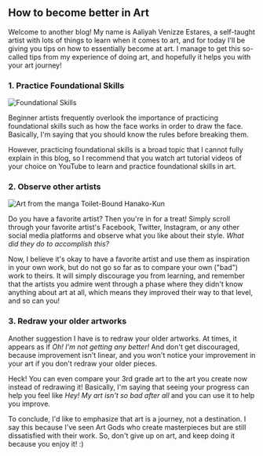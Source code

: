 ## How to become better in Art
Welcome to another blog! My name is Aaliyah Venizze Estares, a self-taught artist with lots of things to learn when it comes to art, and for today I'll be giving you tips on how to essentially become at art. I manage to get this so-called tips from my experience of doing art, and hopefully it helps you with your art journey! 

### 1. Practice Foundational Skills
![Foundational Skills](https://www.google.com/url?sa=i&url=https%3A%2F%2Fdiyartschool.org%2Ffoundation-art-skills-a-beginners-guide-to-diy-art-lessons%2F&psig=AOvVaw2nCJxcC1GUscEdWylVdsC5&ust=1645590856497000&source=images&cd=vfe&ved=0CAsQjRxqFwoTCIjv1ei9kvYCFQAAAAAdAAAAABAD)

Beginner artists frequently overlook the importance of practicing foundational skills such as how the face works in order to draw the face. Basically, I'm saying that you should know the rules before breaking them.

However, practicing foundational skills is a broad topic that I cannot fully explain in this blog, so I recommend that you watch art tutorial videos of your choice on YouTube to learn and practice foundational skills in art.

### 2. Observe other artists
![Art from the manga Toilet-Bound Hanako-Kun](https://www.google.com/url?sa=i&url=https%3A%2F%2Fwww.pinterest.com%2Fpin%2F743727325953738835%2F&psig=AOvVaw2u9yMi706wEjPj1nVDV2-k&ust=1645591009259000&source=images&cd=vfe&ved=0CAsQjRxqFwoTCKCVv7C-kvYCFQAAAAAdAAAAABAD)

Do you have a favorite artist? Then you're in for a treat! Simply scroll through your favorite artist's Facebook, Twitter, Instagram, or any other social media platforms and observe what you like about their style. *What did they do to accomplish this?*

Now, I believe it's okay to have a favorite artist and use them as inspiration in your own work, but do not go so far as to compare your own ("bad") work to theirs. It will simply discourage you from learning, and remember that the artists you admire went through a phase where they didn't know anything about art at all, which means they improved their way to that level, and so can you!


### 3. Redraw your older artworks
Another suggestion I have is to redraw your older artworks. At times, it appears as if *Oh! I'm not getting any better!* And don't get discouraged, because improvement isn't linear, and you won't notice your improvement in your art if you don't redraw your older pieces.

Heck! You can even compare your 3rd grade art to the art you create now instead of redrawing it! Basically, I'm saying that seeing your progress can help you feel like *Hey! My art isn't so bad after all* and you can use it to help you improve.




To conclude, I'd like to emphasize that art is a journey, not a destination. I say this because I've seen Art Gods who create masterpieces but are still dissatisfied with their work. So, don't give up on art, and keep doing it because you enjoy it! :)
